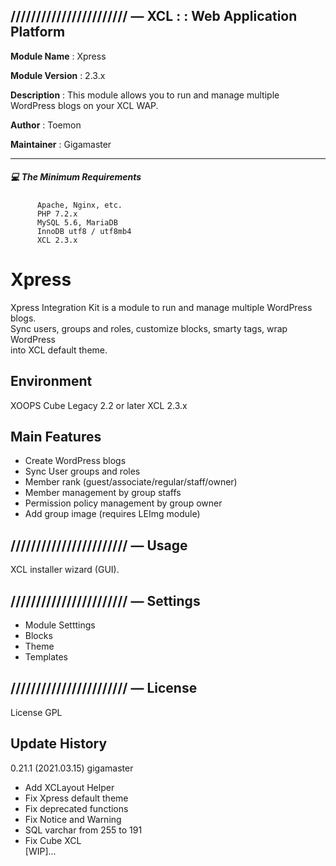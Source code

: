 ## /////////////////////// — XCL : : Web Application Platform

**Module Name**  : Xpress

**Module Version**  : 2.3.x  

**Description** : This module allows you to run and manage multiple WordPress blogs on your XCL WAP.

**Author** : Toemon  

**Maintainer** : Gigamaster

---
  

##### :computer: The Minimum Requirements


          Apache, Nginx, etc.
          PHP 7.2.x
          MySQL 5.6, MariaDB
          InnoDB utf8 / utf8mb4
          XCL 2.3.x
          
          
Xpress
=======
Xpress Integration Kit is a module to run and manage multiple WordPress blogs.    
Sync users, groups and roles, customize blocks, smarty tags, wrap WordPress  
into XCL default theme.      

## Environment

XOOPS Cube Legacy 2.2 or later XCL 2.3.x

## Main Features

* Create WordPress blogs
* Sync User groups and roles
* Member rank (guest/associate/regular/staff/owner)
* Member management by group staffs
* Permission policy management by group owner
* Add group image (requires LEImg module)

## /////////////////////// — Usage

XCL installer wizard (GUI).

## /////////////////////// — Settings

- Module Setttings  
- Blocks 
- Theme 
- Templates

## /////////////////////// — License

License GPL


## Update History

0.21.1 (2021.03.15) gigamaster  

* Add XCLayout Helper
* Fix Xpress default theme
* Fix deprecated functions
* Fix Notice and Warning
* SQL varchar from 255 to 191  
* Fix Cube XCL  
  [WIP]...
